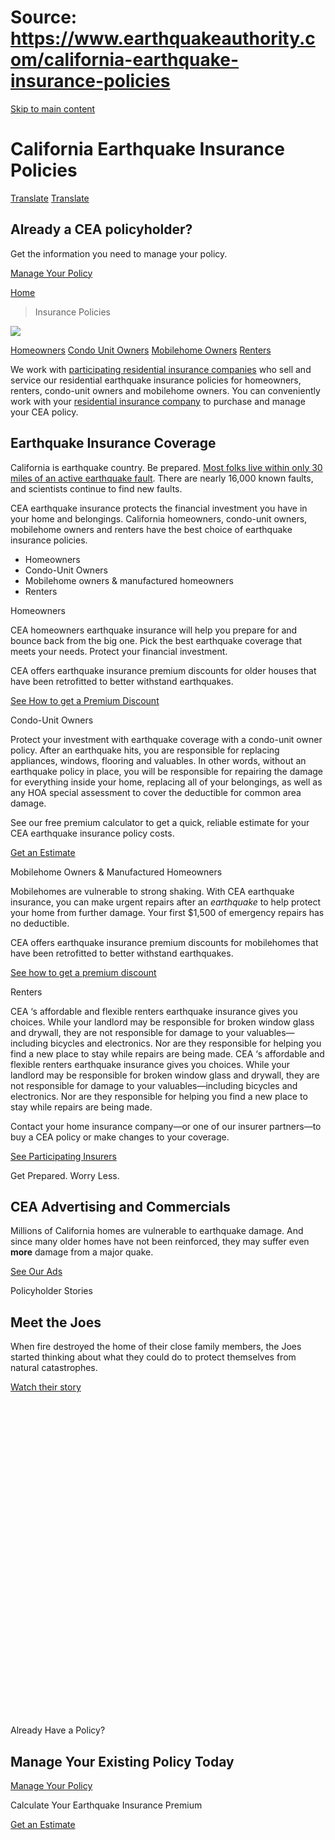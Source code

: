 # Source: https://www.earthquakeauthority.com/california-earthquake-insurance-policies

[Skip to main content](#main-content)

# California Earthquake Insurance Policies

[Translate](/translate)
[Translate](/translate)

## Already a CEA policyholder?

Get the information you need to manage your policy.

[Manage Your Policy](/california-earthquake-insurance-policies/manage-your-earthquake-policy)

[Home](/)
> Insurance Policies

![](//www.googleadservices.com/pagead/conversion/822618095/?label=lZhpCOaU73oQ78-giAM&guid=ON&script=0)

[Homeowners](/california-earthquake-insurance-policies/homeowners)
[Condo Unit Owners](/california-earthquake-insurance-policies/condominium)
[Mobilehome Owners](/california-earthquake-insurance-policies/mobilehome)
[Renters](/california-earthquake-insurance-policies/renters)

We work with [participating residential insurance companies](/california-earthquake-insurance-policies/participating-residential-insurers-earthquake "Participating Residential Insurers") who sell and service our residential earthquake insurance policies for homeowners, renters, condo-unit owners and mobilehome owners. You can conveniently work with your [residential insurance company](/california-earthquake-insurance-policies/participating-residential-insurers-earthquake "Participating Residential Insurers") to purchase and manage your CEA policy.

## Earthquake Insurance Coverage

California is earthquake country. Be prepared. [Most folks live within only 30 miles of an active earthquake fault](/california-earthquake-risk "Earthquake Risk"). There are nearly 16,000 known faults, and scientists continue to find new faults.

CEA earthquake insurance protects the financial investment you have in your home and belongings. California homeowners, condo-unit owners, mobilehome owners and renters have the best choice of earthquake insurance policies.

* Homeowners
* Condo-Unit Owners
* Mobilehome owners & manufactured homeowners
* Renters

Homeowners

CEA homeowners earthquake insurance will help you prepare for and bounce back from the big one. Pick the best earthquake coverage that meets your needs. Protect your financial investment.

CEA offers earthquake insurance premium discounts for older houses that have been retrofitted to better withstand earthquakes.

[See How to get a Premium Discount](/california-earthquake-insurance-policies/earthquake-insurance-policy-premium-discounts)

Condo-Unit Owners

Protect your investment with earthquake coverage with a condo-unit owner policy. After an earthquake hits, you are responsible for replacing appliances, windows, flooring and valuables. In other words, without an earthquake policy in place, you will be responsible for repairing the damage for everything inside your home, replacing all of your belongings, as well as any HOA special assessment to cover the deductible for common area damage.

See our free premium calculator to get a quick, reliable estimate for your CEA earthquake insurance policy costs.

[Get an Estimate](/california-earthquake-insurance-policies/earthquake-insurance-premium-calculator)

Mobilehome Owners & Manufactured Homeowners

Mobilehomes are vulnerable to strong shaking. With CEA earthquake insurance, you can make urgent repairs after an *earthquake* to help protect your home from further damage. Your first $1,500 of emergency repairs has no deductible.

CEA offers earthquake insurance premium discounts for mobilehomes that have been retrofitted to better withstand earthquakes.

[See how to get a premium discount](/california-earthquake-insurance-policies/earthquake-insurance-policy-premium-discounts)

Renters

CEA ‘s affordable and flexible renters earthquake insurance gives you choices. While your landlord may be responsible for broken window glass and drywall, they are not responsible for damage to your valuables—including bicycles and electronics. Nor are they responsible for helping you find a new place to stay while repairs are being made. CEA ‘s affordable and flexible renters earthquake insurance gives you choices. While your landlord may be responsible for broken window glass and drywall, they are not responsible for damage to your valuables—including bicycles and electronics. Nor are they responsible for helping you find a new place to stay while repairs are being made.

Contact your home insurance company—or one of our insurer partners—to buy a CEA policy or make changes to your coverage.

[See Participating Insurers](/california-earthquake-insurance-policies/participating-residential-insurers-earthquake)

Get Prepared. Worry Less.

## CEA Advertising and Commercials

Millions of California homes are vulnerable to earthquake damage. And since many older homes have not been reinforced, they may suffer even **more** damage from a major quake.

[See Our Ads](/about-cea/in-your-community/cea-advertising)

Policyholder Stories

## Meet the Joes

When fire destroyed the home of their close family members, the Joes started thinking about what they could do to protect themselves from natural catastrophes.

[Watch their story](/about-cea/in-your-community/policyholder-stories)

![Image: The Joes](data:image/svg+xml;charset=utf-8,%3Csvg%20xmlns%3D'http%3A%2F%2Fwww.w3.org%2F2000%2Fsvg'%20viewBox%3D'0%200%201%201'%2F%3E "The Joes")

Already Have a Policy?

## Manage Your Existing Policy Today

[Manage Your Policy](/california-earthquake-insurance-policies/manage-your-earthquake-policy "Manage Your Policy")

Calculate Your Earthquake Insurance Premium

[Get an Estimate](/california-earthquake-insurance-policies/earthquake-insurance-premium-calculator)
